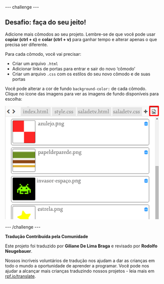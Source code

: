 --- challenge ---

## Desafio: faça do seu jeito!

Adicione mais cômodos ao seu projeto. Lembre-se de que você pode usar **copiar (ctrl + c)** e **colar (ctrl + v)** para ganhar tempo e alterar apenas o que precisa ser diferente. 

Para cada cômodo, você vai precisar:

+ Criar um arquivo `.html`
+ Adicionar links de portas para entrar e sair do novo ‘cômodo’
+ Criar um arquivo `.css` com os estilos do seu novo cômodo e de suas portas

Você pode alterar a cor de fundo `background-color:` de cada cômodo. Clique no ícone das imagens para ver as imagens de fundo disponíveis para escolha:

![screenshot](images/rooms-images.png)

--- /challenge ---


**Tradução Contribuída pela Comunidade**

Este projeto foi traduzido por **Giliane De Lima Braga** e revisado por **Rodolfo Neugebauer**.

Nossos incríveis voluntários de tradução nos ajudam a dar as crianças em todo o mundo a oportunidade de aprender a programar. Você pode nos ajudar a alcançar mais crianças traduzindo nossos projetos - leia mais em [rpf.io/translate](https://rpf.io/translate).
